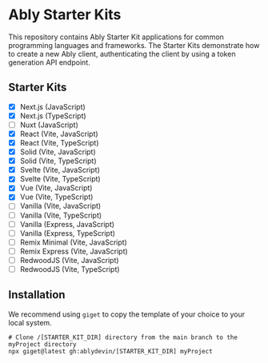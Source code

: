 # Ably Starter Kits

This repository contains Ably Starter Kit applications for common programming languages and frameworks.  The Starter Kits demonstrate how to create a new Ably client, authenticating the client by using a token generation API endpoint.

## Starter Kits

- [x] Next.js (JavaScript)
- [x] Next.js (TypeScript)
- [ ] Nuxt (JavaScript)
- [x] React (Vite, JavaScript)
- [x] React (Vite, TypeScript)
- [x] Solid (Vite, JavaScript)
- [x] Solid (Vite, TypeScript)
- [x] Svelte (Vite, JavaScript)
- [x] Svelte (Vite, TypeScript)
- [x] Vue (Vite, JavaScript)
- [x] Vue (Vite, TypeScript)
- [ ] Vanilla (Vite, JavaScript)
- [ ] Vanilla (Vite, TypeScript)
- [ ] Vanilla (Express, JavaScript)
- [ ] Vanilla (Express, TypeScript)
- [ ] Remix Minimal (Vite, JavaScript)
- [ ] Remix Express (Vite, JavaScript)
- [ ] RedwoodJS (Vite, JavaScript)
- [ ] RedwoodJS (Vite, TypeScript)

## Installation

We recommend using `giget` to copy the template of your choice to your local system.

```
# Clone /[STARTER_KIT_DIR] directory from the main branch to the myProject directory
npx giget@latest gh:ablydevin/[STARTER_KIT_DIR] myProject
```

